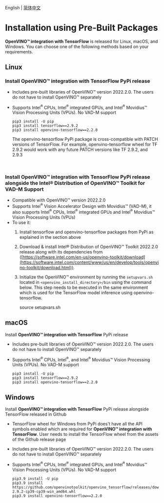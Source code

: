 <p>English | <a href="./INSTALL_cn.md">简体中文</a></p>

# <a name='Pre-BuiltPackages'></a>Installation using Pre-Built Packages

**OpenVINO™ integration with TensorFlow** is released for Linux, macOS, and Windows. You can choose one of the following methods based on your requirements.


## Linux

  ### Install **OpenVINO™ integration with TensorFlow** PyPi release
  * Includes pre-built libraries of OpenVINO™ version 2022.2.0. The users do not have to install OpenVINO™ separately 
  * Supports Intel<sup>®</sup> CPUs, Intel<sup>®</sup> integrated GPUs, and Intel<sup>®</sup> Movidius™ Vision Processing Units (VPUs). No VAD-M support 

        pip3 install -U pip
        pip3 install tensorflow==2.9.2
        pip3 install openvino-tensorflow==2.2.0
    The openvino-tensorflow PyPi package is cross-compatible with PATCH versions of TensorFlow. For example, openvino-tensorflow wheel for TF 2.9.2 would work with any future PATCH versions like TF 2.9.2, and 2.9.3
  <br/>  
 
  ### Install **OpenVINO™ integration with TensorFlow** PyPi release alongside the Intel® Distribution of OpenVINO™ Toolkit for VAD-M Support
  * Compatible with OpenVINO™ version 2022.2.0
  * Supports Intel<sup>®</sup> Vision Accelerator Design with Movidius™ (VAD-M), it also supports Intel<sup>®</sup> CPUs, Intel<sup>®</sup> integrated GPUs and Intel<sup>®</sup> Movidius™ Vision Processing Units (VPUs)
  * To use it:
    1. Install tensorflow and openvino-tensorflow packages from PyPi as explained in the section above
    2. Download & install Intel® Distribution of OpenVINO™ Toolkit 2022.2.0 release along with its dependencies from ([https://software.intel.com/en-us/openvino-toolkit/download](https://software.intel.com/content/www/us/en/develop/tools/openvino-toolkit/download.html)).
    3. Initialize the OpenVINO™ environment by running the `setupvars.sh` located in <code>\<openvino\_install\_directory\>\/bin</code> using the command below. This step needs to be executed in the same environment which is used for the TensorFlow model inference using openvino-tensorflow.

        source setupvars.sh  
      
  
## macOS

  Install **OpenVINO™ integration with TensorFlow** PyPi release
  * Includes pre-built libraries of OpenVINO™ version 2022.2.0. The users do not have to install OpenVINO™ separately 
  * Supports Intel<sup>®</sup> CPUs, Intel<sup>®</sup>, and Intel<sup>®</sup> Movidius™ Vision Processing Units (VPUs). No VAD-M support

        pip3 install -U pip
        pip3 install tensorflow==2.9.2
        pip3 install openvino-tensorflow==2.2.0


## Windows

  Install **OpenVINO™ integration with TensorFlow** PyPi release alongside TensorFlow released in Github
  * TensorFlow wheel for Windows from PyPi does't have all the API symbols enabled which are required for **OpenVINO™ integration with TensorFlow**. User needs to install the TensorFlow wheel from the assets of the Github release page
  * Includes pre-built libraries of OpenVINO™ version 2022.2.0. The users do not have to install OpenVINO™ separately 
  * Supports Intel<sup>®</sup> CPUs, Intel<sup>®</sup> integrated GPUs, and Intel<sup>®</sup> Movidius™ Vision Processing Units (VPUs). No VAD-M support

        pip3.9 install -U pip
        pip3.9 install https://github.com/openvinotoolkit/openvino_tensorflow/releases/download/v2.2.0/tensorflow-2.9.2-cp39-cp39-win_amd64.whl
        pip3.9 install openvino-tensorflow==2.2.0
  
